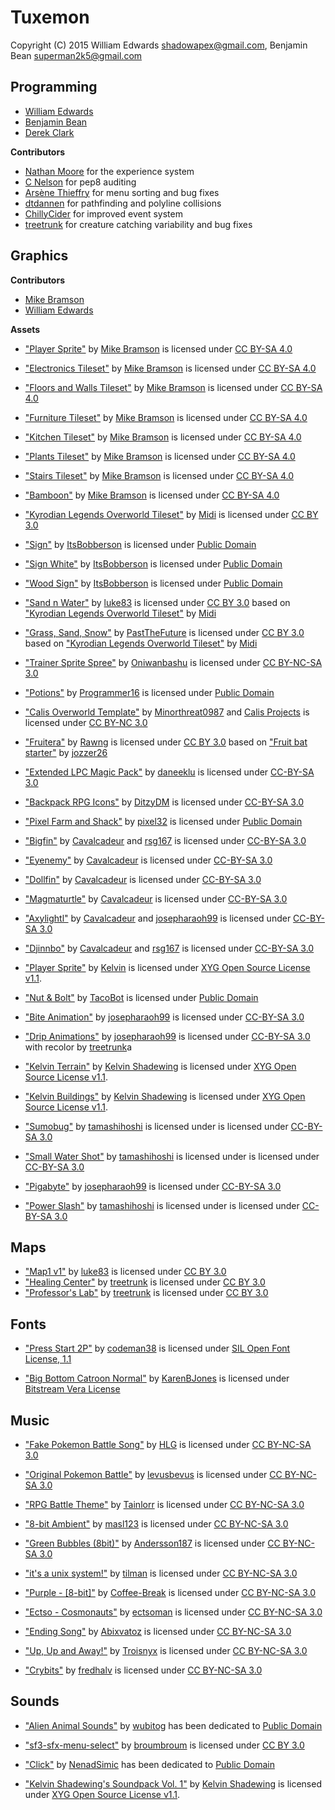Tuxemon
=========

Copyright (C) 2015 William Edwards <shadowapex@gmail.com>, Benjamin Bean <superman2k5@gmail.com>


Programming
------------

* [William Edwards](mailto:shadowapex@gmail.com)
* [Benjamin Bean](mailto:superman2k5@gmail.com)
* [Derek Clark](mailto:derekjohn.clark@gmail.com)

**Contributors**

* [Nathan Moore](https://git.tuxemon.org:3000/u/Nate-Devv) for the experience system
* [C Nelson](https://git.tuxemon.org:3000/u/cnelsonsic) for pep8 auditing
* [Arsène Thieffry](https://github.com/druz320) for menu sorting and bug fixes
* [dtdannen](https://github.com/dtdannen) for pathfinding and polyline collisions
* [ChillyCider](https://github.com/ChillyCider) for improved event system
* [treetrunk](https://github.com/treetrunk) for creature catching variability and bug fixes


Graphics
---------

**Contributors**

* [Mike Bramson](mailto:mnbramson@gmail.com)
* [William Edwards](mailto:shadowapex@gmail.com)

**Assets**

* ["Player Sprite"](https://git.tuxemon.org:3000/tuxemon/tuxemon/blob/development/resources/sprites/player_front.png)
by [Mike Bramson](mailto:mnbramson@gmail.com) is licensed under 
[CC BY-SA 4.0](http://creativecommons.org/licenses/by-sa/4.0/)

* ["Electronics Tileset"](https://git.tuxemon.org:3000/tuxemon/tuxemon/blob/development/resources/gfx/tilesets/electronics.png)
by [Mike Bramson](mailto:mnbramson@gmail.com) is licensed under 
[CC BY-SA 4.0](http://creativecommons.org/licenses/by-sa/4.0/)

* ["Floors and Walls Tileset"](https://git.tuxemon.org:3000/tuxemon/tuxemon/blob/development/resources/gfx/tilesets/floorsandwalls.png)
by [Mike Bramson](mailto:mnbramson@gmail.com) is licensed under 
[CC BY-SA 4.0](http://creativecommons.org/licenses/by-sa/4.0/)

* ["Furniture Tileset"](https://git.tuxemon.org:3000/tuxemon/tuxemon/blob/development/resources/gfx/tilesets/furniture.png)
by [Mike Bramson](mailto:mnbramson@gmail.com) is licensed under 
[CC BY-SA 4.0](http://creativecommons.org/licenses/by-sa/4.0/)

* ["Kitchen Tileset"](https://git.tuxemon.org:3000/tuxemon/tuxemon/blob/development/resources/gfx/tilesets/kitchen.png)
by [Mike Bramson](mailto:mnbramson@gmail.com) is licensed under 
[CC BY-SA 4.0](http://creativecommons.org/licenses/by-sa/4.0/)

* ["Plants Tileset"](https://git.tuxemon.org:3000/tuxemon/tuxemon/blob/development/resources/gfx/tilesets/plants.png)
by [Mike Bramson](mailto:mnbramson@gmail.com) is licensed under 
[CC BY-SA 4.0](http://creativecommons.org/licenses/by-sa/4.0/)

* ["Stairs Tileset"](https://git.tuxemon.org:3000/tuxemon/tuxemon/blob/development/resources/gfx/tilesets/stairs.png)
by [Mike Bramson](mailto:mnbramson@gmail.com) is licensed under 
[CC BY-SA 4.0](http://creativecommons.org/licenses/by-sa/4.0/)

* ["Bamboon"](https://git.tuxemon.org:3000/tuxemon/tuxemon/blob/development/resources/gfx/sprites/battle/bamboon-front.png)
by [Mike Bramson](mailto:mnbramson@gmail.com) is licensed under 
[CC BY-SA 4.0](http://creativecommons.org/licenses/by-sa/4.0/)

* ["Kyrodian Legends Overworld Tileset"](http://opengameart.org/content/kyrodian-legends-overworld-props)
by [Midi](http://opengameart.org/users/midi) is licensed under
[CC BY 3.0](http://creativecommons.org/licenses/by/3.0/)

* ["Sign"](https://bitbucket.org/ItsBobberson/tsc)
by [ItsBobberson](https://bitbucket.org/ItsBobberson) is licensed under
[Public Domain](http://creativecommons.org/publicdomain/zero/1.0/)

* ["Sign White"](https://bitbucket.org/ItsBobberson/tsc)
by [ItsBobberson](https://bitbucket.org/ItsBobberson) is licensed under
[Public Domain](http://creativecommons.org/publicdomain/zero/1.0/)

* ["Wood Sign"](https://bitbucket.org/ItsBobberson/tsc)
by [ItsBobberson](https://bitbucket.org/ItsBobberson) is licensed under
[Public Domain](http://creativecommons.org/publicdomain/zero/1.0/)

* ["Sand n Water"](http://tuxemon.weebly.com/artwork.html)
by [luke83](http://tuxemon.weebly.com/) is licensed under
[CC BY 3.0](http://creativecommons.org/licenses/by/3.0/) based on ["Kyrodian Legends Overworld Tileset"](http://opengameart.org/content/kyrodian-legends-overworld-props)
by [Midi](http://opengameart.org/users/midi)

* ["Grass, Sand, Snow"](https://forum.tuxemon.org/viewtopic.php?pid=280#p280)
by [PastTheFuture](https://forum.tuxemon.org/profile.php?id=43) is licensed under
[CC BY 3.0](http://creativecommons.org/licenses/by/3.0/) based on ["Kyrodian Legends Overworld Tileset"](http://opengameart.org/content/kyrodian-legends-overworld-props)
by [Midi](http://opengameart.org/users/midi)

* ["Trainer Sprite Spree"](http://oniwanbashu.deviantart.com/art/Trainer-Sprite-Spree-124465962)
by [Oniwanbashu](http://oniwanbashu.deviantart.com/) is licensed under
[CC BY-NC-SA 3.0](http://creativecommons.org/licenses/by-nc-sa/3.0/)

* ["Potions"](http://opengameart.org/content/potions-3)
by [Programmer16](http://opengameart.org/users/programmer16) is licensed under
[Public Domain](http://creativecommons.org/publicdomain/zero/1.0/)

* ["Calis Overworld Template"](http://minorthreat0987.deviantart.com/art/Calis-Overworld-Template-193004763)
by [Minorthreat0987](http://minorthreat0987.deviantart.com/) and
[Calis Projects](http://www.calisprojects.com/) is licensed under
[CC BY-NC 3.0](http://creativecommons.org/licenses/by-nc/3.0/)

* ["Fruitera"](http://forum.tuxemon.org/viewtopic.php?pid=124#p124) by [Rawng](http://forum.tuxemon.org/profile.php?id=23)
is licensed under [CC BY 3.0](http://creativecommons.org/licenses/by/3.0/) based on
["Fruit bat starter"](http://jozzer26.deviantart.com/art/Fruit-bat-starter-504344836) by
[jozzer26](http://jozzer26.deviantart.com/)

* ["Extended LPC Magic Pack"](http://opengameart.org/content/extended-lpc-magic-pack) by [daneeklu](http://opengameart.org/users/daneeklu)
is licensed under [CC-BY-SA 3.0](http://creativecommons.org/licenses/by-sa/3.0/)

* ["Backpack RPG Icons"](http://opengameart.org/content/rpg-icons) by [DitzyDM](http://ditzydm.deviantart.com/)
is licensed under [CC-BY-SA 3.0](https://creativecommons.org/licenses/by-sa/3.0/)

* ["Pixel Farm and Shack"](http://opengameart.org/content/pixel-farm-and-shack) by [pixel32](http://opengameart.org/users/pixel32)
is licensed under [Public Domain](http://creativecommons.org/publicdomain/zero/1.0/)

* ["Bigfin"](http://forum.tuxemon.org/viewtopic.php?id=43) by [Cavalcadeur](http://forum.tuxemon.org/profile.php?id=29) and [rsg167](http://forum.tuxemon.org/profile.php?id=19)
is licensed under [CC-BY-SA 3.0](https://creativecommons.org/licenses/by-sa/3.0/)

* ["Eyenemy"](http://forum.tuxemon.org/viewtopic.php?id=43) by [Cavalcadeur](http://forum.tuxemon.org/profile.php?id=29)
is licensed under [CC-BY-SA 3.0](https://creativecommons.org/licenses/by-sa/3.0/)

* ["Dollfin"](http://forum.tuxemon.org/viewtopic.php?id=43) by [Cavalcadeur](http://forum.tuxemon.org/profile.php?id=29)
is licensed under [CC-BY-SA 3.0](https://creativecommons.org/licenses/by-sa/3.0/)

* ["Magmaturtle"](http://forum.tuxemon.org/viewtopic.php?id=43) by [Cavalcadeur](http://forum.tuxemon.org/profile.php?id=29)
is licensed under [CC-BY-SA 3.0](https://creativecommons.org/licenses/by-sa/3.0/)

* ["Axylightl"](http://forum.tuxemon.org/viewtopic.php?id=43) by [Cavalcadeur](http://forum.tuxemon.org/profile.php?id=29) and [josepharaoh99](https://forum.tuxemon.org/profile.php?id=45)
is licensed under [CC-BY-SA 3.0](https://creativecommons.org/licenses/by-sa/3.0/)

* ["Djinnbo"](http://forum.tuxemon.org/viewtopic.php?id=43) by [Cavalcadeur](http://forum.tuxemon.org/profile.php?id=29) and [rsg167](http://forum.tuxemon.org/profile.php?id=19)
is licensed under [CC-BY-SA 3.0](https://creativecommons.org/licenses/by-sa/3.0/)

* ["Player Sprite"](https://forum.tuxemon.org/viewtopic.php?id=54) by [Kelvin](http://kelvinshadewing.net)
is licensed under [XYG Open Source License v1.1](http://kelvinshadewing.net/?id=license).

* ["Nut & Bolt"](https://forum.tuxemon.org/viewtopic.php?id=59) by [TacoBot](https://forum.tuxemon.org/profile.php?id=40)
is licensed under [Public Domain](http://creativecommons.org/publicdomain/zero/1.0/)

* ["Bite Animation"](https://forum.tuxemon.org/viewtopic.php?id=70) by [josepharaoh99](https://forum.tuxemon.org/profile.php?id=45)
is licensed under [CC-BY-SA 3.0](https://creativecommons.org/licenses/by-sa/3.0/)

* ["Drip Animations"](https://forum.tuxemon.org/viewtopic.php?id=70) by [josepharaoh99](https://forum.tuxemon.org/profile.php?id=45)
is licensed under [CC-BY-SA 3.0](https://creativecommons.org/licenses/by-sa/3.0/) with recolor by [treetrunk](https://github.com/treetrunk)a

* ["Kelvin Terrain"](https://forum.tuxemon.org/viewtopic.php?pid=329#p329) by 
[Kelvin Shadewing](http://kelvinshadewing.net) is licensed under
[XYG Open Source License v1.1](http://kelvinshadewing.net/?id=license).

* ["Kelvin Buildings"](https://forum.tuxemon.org/viewtopic.php?pid=329#p329) by 
[Kelvin Shadewing](http://kelvinshadewing.net) is licensed under
[XYG Open Source License v1.1](http://kelvinshadewing.net/?id=license).

* ["Sumobug"](https://forum.tuxemon.org/viewtopic.php?id=74) by 
[tamashihoshi](https://forum.tuxemon.org/profile.php?id=48) is licensed under
is licensed under [CC-BY-SA 3.0](https://creativecommons.org/licenses/by-sa/3.0/)

* ["Small Water Shot"](https://forum.tuxemon.org/viewtopic.php?id=74) by
[tamashihoshi](https://forum.tuxemon.org/profile.php?id=48) is licensed under
is licensed under [CC-BY-SA 3.0](https://creativecommons.org/licenses/by-sa/3.0/)

* ["Pigabyte"](https://forum.tuxemon.org/viewtopic.php?id=72) by [josepharaoh99](https://forum.tuxemon.org/profile.php?id=45)
is licensed under [CC-BY-SA 3.0](https://creativecommons.org/licenses/by-sa/3.0/)

* ["Power Slash"](https://forum.tuxemon.org/viewtopic.php?id=74) by
[tamashihoshi](https://forum.tuxemon.org/profile.php?id=48) is licensed under
is licensed under [CC-BY-SA 3.0](https://creativecommons.org/licenses/by-sa/3.0/)


Maps
------
* ["Map1 v1"](http://tuxemon.weebly.com/maps.html)
by [luke83](http://tuxemon.weebly.com/) is licensed under
[CC BY 3.0](http://creativecommons.org/licenses/by/3.0/)
* ["Healing Center"](https://github.com/treetrunk/Tuxemon/blob/development/tuxemon/resources/maps/healing_center.tmx) by [treetrunk](https://github.com/treetrunk)
is licensed under [CC BY 3.0](http://creativecommons.org/licenses/by/3.0/)
* ["Professor's Lab"](https://github.com/treetrunk/Tuxemon/blob/development/tuxemon/resources/maps/professor_lab.tmx) by [treetrunk](https://github.com/treetrunk)
is licensed under [CC BY 3.0](http://creativecommons.org/licenses/by/3.0/)



Fonts
------

* ["Press Start 2P"](https://www.google.com/fonts/specimen/Press+Start+2P) by 
[codeman38](mailto:cody@zone38.net) is licensed under [SIL Open Font License, 1.1](http://scripts.sil.org/OFL)

* ["Big Bottom Catroon Normal"](http://openfontlibrary.org/en/font/big-bottom-cartoon-normal) by
[KarenBJones](http://openfontlibrary.org/en/member/KarenBJones) is licensed under
[Bitstream Vera License](http://dejavu-fonts.org/wiki/License)


Music
------

* ["Fake Pokemon Battle Song"](http://www.newgrounds.com/audio/listen/147066) by
[HLG](http://hlg.newgrounds.com/) is licensed under
[CC BY-NC-SA 3.0](http://creativecommons.org/licenses/by-nc-sa/3.0/)

* ["Original Pokemon Battle"](http://www.newgrounds.com/audio/listen/270958) by
[levusbevus](http://levusbevus.newgrounds.com/) is licensed under
[CC BY-NC-SA 3.0](http://creativecommons.org/licenses/by-nc-sa/3.0/)

* ["RPG Battle Theme"](http://www.newgrounds.com/audio/listen/469688) by
[Tainlorr](http://tainlorr.newgrounds.com/) is licensed under
[CC BY-NC-SA 3.0](http://creativecommons.org/licenses/by-nc-sa/3.0/)

* ["8-bit Ambient"](http://www.newgrounds.com/audio/listen/472452) by
[masl123](http://masl123.newgrounds.com/) is licensed under
[CC BY-NC-SA 3.0](http://creativecommons.org/licenses/by-nc-sa/3.0/)

* ["Green Bubbles (8bit)"](http://www.newgrounds.com/audio/listen/472916) by 
[Andersson187](http://andersson187.newgrounds.com/) is licensed under
[CC BY-NC-SA 3.0](http://creativecommons.org/licenses/by-nc-sa/3.0/)

* ["it's a unix system!"](http://www.newgrounds.com/audio/listen/479403) by
[tilman](http://tilman.newgrounds.com/) is licensed under
[CC BY-NC-SA 3.0](http://creativecommons.org/licenses/by-nc-sa/3.0/)

* ["Purple - [8-bit]"](http://www.newgrounds.com/audio/listen/488524) by
[Coffee-Break](http://coffee-break.newgrounds.com/) is licensed under
[CC BY-NC-SA 3.0](http://creativecommons.org/licenses/by-nc-sa/3.0/)

* ["Ectso - Cosmonauts"](http://www.newgrounds.com/audio/listen/490215) by
[ectsoman](http://ectsoman.newgrounds.com/) is licensed under
[CC BY-NC-SA 3.0](http://creativecommons.org/licenses/by-nc-sa/3.0/)

* ["Ending Song"](http://www.newgrounds.com/audio/listen/491313) by
[Abixvatoz](http://abixvatoz.newgrounds.com/) is licensed under
[CC BY-NC-SA 3.0](http://creativecommons.org/licenses/by-nc-sa/3.0/)

* ["Up, Up and Away!"](http://www.newgrounds.com/audio/listen/492666) by
[Troisnyx](http://troisnyx.newgrounds.com/) is licensed under
[CC BY-NC-SA 3.0](http://creativecommons.org/licenses/by-nc-sa/3.0/)

* ["Crybits"](http://www.newgrounds.com/audio/listen/498444) by
[fredhalv](http://fredhalv.newgrounds.com/) is licensed under
[CC BY-NC-SA 3.0](http://creativecommons.org/licenses/by-nc-sa/3.0/)


Sounds
--------

* ["Alien Animal Sounds"](http://opengameart.org/content/alien-animal-sounds) by
[wubitog](http://opengameart.org/users/wubitog) has been dedicated to
[Public Domain](http://creativecommons.org/publicdomain/zero/1.0/)

* ["sf3-sfx-menu-select"](https://www.freesound.org/people/broumbroum/sounds/50561/) by
[broumbroum](https://www.freesound.org/people/broumbroum/) is licensed under
[CC BY 3.0](http://creativecommons.org/licenses/by/3.0/)

* ["Click"](https://www.freesound.org/people/NenadSimic/sounds/157539/) by
[NenadSimic](https://www.freesound.org/people/NenadSimic/) has been dedicated to
[Public Domain](http://creativecommons.org/publicdomain/zero/1.0/)

* ["Kelvin Shadewing's Soundpack Vol. 1"](http://kelvinshadewing.net/resSounds.html) by
[Kelvin Shadewing](http://kelvinshadewing.net) is licensed under
[XYG Open Source License v1.1](http://kelvinshadewing.net/?id=license).

